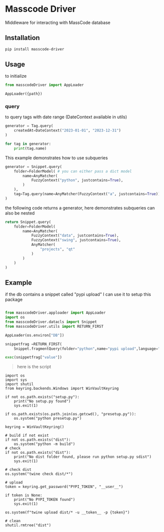 # Masscode Driver
Middleware for interacting with MassCode database

## Installation
```bash
pip install masscode-driver
```

## Usage

to initialize
```py
from masscodeDriver import AppLoader

AppLoader({path})
```

### query
to query tags with date range (DateContext available in utils)
```py
generator = Tag.query(
    createdAt=DateContext("2023-01-01", "2023-12-31")
)

for tag in generator:
    print(tag.name)
```

This example demonstrates how to use subqueries
```py
generator = Snippet.query(
    folder=FolderModel( # you can either pass a dict model
        name=AnyMatcher(
            FuzzyContext("python", justcontains=True),
        )
    ),
    tag=Tag.query(name=AnyMatcher(FuzzyContext("a", justcontains=True))), # or pass a generator
)
```

the following code returns a generator, here demonstrates subqueries can also be nested
```py
return Snippet.query(
    folder=FolderModel(
        name=AnyMatcher(
            FuzzyContext("data", justcontains=True),
            FuzzyContext("swing", justcontains=True),
            AnyMatcher(
                "projects", "qt"
            )
        )
    )
)
```

## Example
if the db contains a snippet called "pypi upload"
I can use it to setup this package
```py

from masscodeDriver.apploader import AppLoader
import os
from masscodeDriver.datacls import Snippet
from masscodeDriver.utils import RETURN_FIRST

AppLoader(os.environ["DB"])

snippetfrag =RETURN_FIRST(
    Snippet.fragmentQuery(folder="python",name="pypi upload",language="python"))

exec(snippetfrag["value"])

```

> here is the script
```
import os
import sys
import shutil
from keyring.backends.Windows import WinVaultKeyring

if not os.path.exists("setup.py"):
    print("No setup.py found")
    sys.exit(1)

if os.path.exists(os.path.join(os.getcwd(), "presetup.py")):
    os.system("python presetup.py")

keyring = WinVaultKeyring()

# build if not exist
if not os.path.exists("dist"):
    os.system("python -m build")
# check
if not os.path.exists("dist"):
    print("No dist folder found, please run python setup.py sdist")
    sys.exit(1)

# check dist
os.system("twine check dist/*")

# upload
token = keyring.get_password("PYPI_TOKEN", "__user__")

if token is None:
    print("No PYPI_TOKEN found")
    sys.exit(1)

os.system(f"twine upload dist/* -u __token__ -p {token}")

# clean
shutil.rmtree("dist")

```